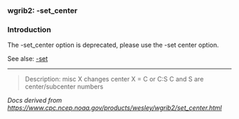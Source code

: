 
### wgrib2: -set\_center



### Introduction



The -set\_center option is deprecated, please use
the -set center option.


See alse: 
[-set](set.html)






----

>Description: misc  X      changes center X = C or C:S C and S are center/subcenter numbers

_Docs derived from <https://www.cpc.ncep.noaa.gov/products/wesley/wgrib2/set_center.html>_